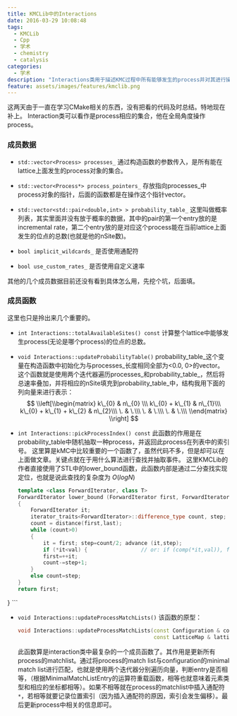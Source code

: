 ```yaml
---
title: KMCLib中的Interactions
date: 2016-03-29 10:08:48
tags:
  - KMCLib
  - Cpp
  - 学术
  - chemistry
  - catalysis
categories:
  - 学术
description: "Interactions类用于描述KMC过程中所有能够发生的process并对其进行操作，<br>其中包括process的抽取，更新process的match list等。"
feature: assets/images/features/kmclib.png
---
```


这两天由于一直在学习CMake相关的东西，没有把看的代码及时总结。特地现在补上。
Interaction类可以看作是process相应的集合，他在全局角度操作process。

### 成员数据
- `std::vector<Process> processes_`
    通过构造函数的参数传入，是所有能在lattice上面发生的process对象的集合。

- `std::vector<Process*> process_pointers_`
    存放指向processes_中process对象的指针，后面的函数都是在操作这个指针vector。

- `std::vector<std::pair<double,int> > probability_table_`
    这里叫做概率列表，其实里面并没有放于概率的数据，其中的pair的第一个entry放的是incremental rate，第二个entry放的是对应这个process能在当前lattice上面发生的位点的总数(也就是他的nSite数)。

- `bool implicit_wildcards_`
    是否使用通配符

- `bool use_custom_rates_`
    是否使用自定义速率

其他的几个成员数据目前还没有看到具体怎么用，先挖个坑，后面填。

<!-- more -->

### 成员函数
这里也只是拎出来几个重要的。
- `int Interactions::totalAvailableSites() const`
    计算整个lattice中能够发生process(无论是哪个process)的位点的总数。

- `void Interactions::updateProbabilityTable()`
    probability\_table\_这个变量在构造函数中初始化为与processes\_长度相同全部为<0.0, 0>的vector。
    这个函数就是使用两个迭代器遍历processes\_和probability\_table\_，然后将总速率叠加，并将相应的nSite填充到probability\_table\_中，结构我用下面的列向量来进行表示：
$$
\\left[\\begin{matrix}
     k\_{0} & n\_{0} \\\
     k\_{0} + k\_{1} & n\_{1}\\\
     k\_{0} + k\_{1} + k\_{2} & n\_{2}\\\
     \. & \.\\\
     \. & \.\\\
     \. & \.\\\
\\end{matrix} \\right]
$$

- `int Interactions::pickProcessIndex() const`
    此函数的作用是在probability_table中随机抽取一种process，并返回此process在列表中的索引号。
    这里算是kMC中比较重要的一个函数了，虽然代码不多，但是却可以在上面做文章。关键点就在于用什么算法进行查找并抽取事件。
    这里KMCLib的作者直接使用了STL中的lower_bound函数，此函数内部是通过二分查找实现定位，也就是说此查找的复杂度为 $O(logN)$

    ``` Cpp
    template <class ForwardIterator, class T>
    ForwardIterator lower_bound (ForwardIterator first, ForwardIterator last, const T& val)
    {
        ForwardIterator it;
        iterator_traits<ForwardIterator>::difference_type count, step;
        count = distance(first,last);
        while (count>0)
        {
            it = first; step=count/2; advance (it,step);
            if (*it<val) {                 // or: if (comp(*it,val)), for version (2)
            first=++it;
            count-=step+1;
        }
        else count=step;
    }
    return first;
}
    ```
<br>
- `void Interactions::updateProcessMatchLists()`
    该函数的原型：
    ``` Cpp
    void Interactions::updateProcessMatchLists(const Configuration & configuration,
                                               const LatticeMap & lattice_map)
    ```
    此函数算是interaction类中最复杂的一个成员函数了。其作用是更新所有process的matchlist。通过将process的match list与configuration的minimal match list进行匹配，也就是使用两个迭代器分别遍历向量，判断entry是否相等，（根据MinimalMatchListEntry的运算符重载函数，相等也就意味着元素类型和相应的坐标都相等）。如果不相等就在process的matchlist中插入通配符`*`，若相等就要记录位置索引（因为插入通配符的原因，索引会发生偏移）。最后更新process中相关的信息即可。
